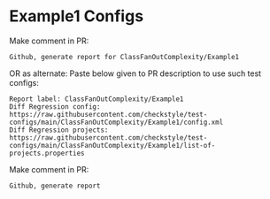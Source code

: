 # Example1 Configs
Make comment in PR:
```
Github, generate report for ClassFanOutComplexity/Example1
```
OR as alternate:
Paste below given to PR description to use such test configs:
```
Report label: ClassFanOutComplexity/Example1
Diff Regression config: https://raw.githubusercontent.com/checkstyle/test-configs/main/ClassFanOutComplexity/Example1/config.xml
Diff Regression projects: https://raw.githubusercontent.com/checkstyle/test-configs/main/ClassFanOutComplexity/Example1/list-of-projects.properties
```
Make comment in PR:
```
Github, generate report
```

